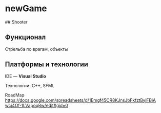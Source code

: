 # newGame

﻿## Shooter
 
## Функционал 
Стрельба по врагам, объекты

## Платформы и технологии

IDE — **Visual Studio**

Технологии: C++, SFML

RoadMap https://docs.google.com/spreadsheets/d/1Emgf45CR8KJnsJbFkfztByiFBiAwcj4Of-1LVapoqBw/edit#gid=0
